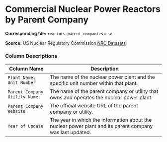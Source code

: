 # Commercial Nuclear Power Reactors by Parent Company

**Corresponding file:** `reactors_parent_companies.csv`

**Source:** US Nuclear Regulatory Commission [NRC Datasets](https://www.nrc.gov/reading-rm/doc-collections/datasets/index.html)

### Column Descriptions
| Column Name | Description |
| --- | --- |
| `Plant Name, Unit Number` | The name of the nuclear power plant and the specific unit number within that plant. |
| `Parent Company Utility Name` | The name of the parent company or utility that owns and operates the nuclear power plant. |
| `Parent Company Website` | The official website URL of the parent company or utility. |
| `Year of Update` | The year in which the information about the nuclear power plant and its parent company was last updated. |